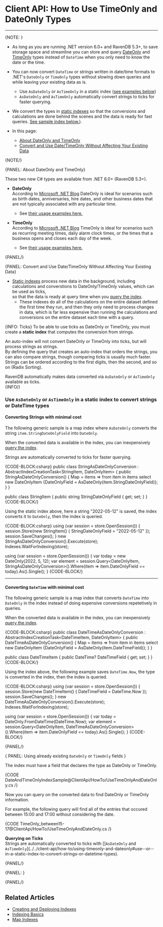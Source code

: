 # Client API: How to Use TimeOnly and DateOnly Types
---

{NOTE: }

* As long as you are running .NET version 6.0+ and RavenDB 5.3+, to save storage space and streamline you can store and query [DateOnly](https://devblogs.microsoft.com/dotnet/date-time-and-time-zone-enhancements-in-net-6/#the-dateonly-type) 
  and [TimeOnly](https://devblogs.microsoft.com/dotnet/date-time-and-time-zone-enhancements-in-net-6/#the-timeonly-type) types 
  instead of `DateTime` when you only need to know the date or the time.  

* You can now convert `DateTime` or strings written in date/time formats to .NET's 
  `DateOnly` or `TimeOnly` types without slowing down queries and while leaving your existing data as is.  
   * Use `AsDateOnly` or `AsTimeOnly` in a static index ([see examples below](../../client-api/how-to/using-timeonly-and-dateonly#use--or--in-a-static-index-to-convert-strings-or-datetime-types))
   * `AsDateOnly` and `AsTimeOnly` automatically convert strings to ticks for faster querying.  

* We convert the types in [static indexes](../../indexes/map-indexes) so that the conversions and calculations are done behind the scenes
  and the data is ready for fast queries. [See sample index below.](../../client-api/how-to/using-timeonly-and-dateonly#convert-and-use-date/timeonly-without-affecting-your-existing-data)).  

* In this page: 
   * [About DateOnly and TimeOnly](../../client-api/how-to/using-timeonly-and-dateonly#about-dateonly-and-timeonly) 
   * [Convert and Use Date/TimeOnly Without Affecting Your Existing Data](../../client-api/how-to/using-timeonly-and-dateonly#convert-and-use-date/timeonly-without-affecting-your-existing-data) 

{NOTE/}

{PANEL: About DateOnly and TimeOnly}

These two new C# types are available from .NET 6.0+ (RavenDB 5.3+).  

* **DateOnly**  
  According to [Microsoft .NET Blog](https://devblogs.microsoft.com/dotnet/date-time-and-time-zone-enhancements-in-net-6/#the-dateonly-type)
  DateOnly is ideal for scenarios such as birth dates, anniversaries, hire dates, 
  and other business dates that are not typically associated with any particular time. 
  * See [their usage examples here.](https://devblogs.microsoft.com/dotnet/date-time-and-time-zone-enhancements-in-net-6/#the-dateonly-type)

* **TimeOnly**  
  According to [Microsoft .NET Blog](https://devblogs.microsoft.com/dotnet/date-time-and-time-zone-enhancements-in-net-6/#the-timeonly-type)
  TimeOnly is ideal for scenarios such as recurring meeting times, daily alarm clock times, 
  or the times that a business opens and closes each day of the week.
  * See [their usage examples here.](https://devblogs.microsoft.com/dotnet/date-time-and-time-zone-enhancements-in-net-6/#the-timeonly-type)

{PANEL/}

{PANEL: Convert and Use Date/TimeOnly Without Affecting Your Existing Data}

* [Static indexes](../../indexes/indexing-basics) process new data in the background, 
  including calculations and converstions to DateOnly/TimeOnly values, which can be used as ticks,  
  so that the data is ready at query time when you [query the index](../../indexes/querying/basics#example-iv---querying-a-specified-index).  
    * These indexes do all of the calculations on the entire dataset defined the first time they run, and then they only need to 
        process changes in data, which is far less expensive than running the calculations and conversions on the entire dataset 
        each time with a query.

{INFO: Ticks}
To be able to use ticks as DateOnly or TimeOnly, you must create a **static index** that computes the conversion from strings.  

An auto-index will not convert DateOnly or TimeOnly into ticks, but will process strings as strings.  
By defining the query that creates an auto-index that orders the strings, you can also compare strings, 
though comparing ticks is usually much faster.  
Strings can be ordered according to the first digits, then the second, and so on (Radix Sorting).  

RavenDB automatically makes data converted via `AsDateOnly` or `AsTimeOnly` available as ticks.  
{INFO/}

### Use `AsDateOnly` or `AsTimeOnly` in a static index to convert strings or DateTime types  

#### Converting Strings with minimal cost

The following generic sample is a map index where `AsDateOnly` converts the string `item.StringDateOnlyField` into `DateOnly`.  

When the converted data is available in the index, you can inexpensively [query the index](../../indexes/querying/basics#example-iv---querying-a-specified-index).

Strings are automatically converted to ticks for faster querying.  

{CODE-BLOCK:csharp}
public class StringAsDateOnlyConversion : AbstractIndexCreationTask<StringItem, DateOnlyItem>
{
    public StringAsDateOnlyConversion()
    {
        Map = items => from item in items
            select new DateOnlyItem {DateOnlyField = AsDateOnly(item.StringDateOnlyField)};
    }
}

public class StringItem
{
    public string StringDateOnlyField { get; set; }
}
{CODE-BLOCK/}

Using the static index above, here a string "2022-05-12" is saved, the index converts it to `DateOnly`, then 
the index is queried.  

{CODE-BLOCK:csharp}
using (var session = store.OpenSession())
{
    session.Store(new StringItem()
    {
        StringDateOnlyField = "2022-05-12"
    });
    session.SaveChanges();
}
new StringAsDateOnlyConversion().Execute(store);
Indexes.WaitForIndexing(store);
        
using (var session = store.OpenSession())
{
    var today = new DateOnly(2022, 5, 12);
    var element = session.Query<DateOnlyItem, StringAsDateOnlyConversion>().Where(item => item.DateOnlyField == today).As<StringItem>().Single();
}
{CODE-BLOCK/}

---

#### Converting `DateTime` with minimal cost

The following generic sample is a map index that converts `DateTime` into `DateOnly` in the index instead of doing expensive 
conversions repetetively in queries.  

When the converted data is available in the index, you can inexpensively [query the index](../../indexes/querying/basics#example-iv---querying-a-specified-index).

{CODE-BLOCK:csharp}
public class DateTimeAsDateOnlyConversion : AbstractIndexCreationTask<DateTimeItem, DateOnlyItem>
{
    public DateTimeAsDateOnlyConversion()
    {
        Map = items => from item in items
            select new DateOnlyItem {DateOnlyField = AsDateOnly(item.DateTimeField)};
    }
}

public class DateTimeItem
{
    public DateTime? DateTimeField { get; set; }
}
{CODE-BLOCK/}

Using the index above, the following example saves `DateTime.Now`, the type is converted in the index, then 
the index is queried. 

{CODE-BLOCK:csharp}
using (var session = store.OpenSession())
{
    session.Store(new DateTimeItem()
    {
        DateTimeField = DateTime.Now
    });
    session.SaveChanges();
}
new DateTimeAsDateOnlyConversion().Execute(store);
Indexes.WaitForIndexing(store);
        
using (var session = store.OpenSession())
{
    var today = DateOnly.FromDateTime(DateTime.Now);
    var element = session.Query<DateOnlyItem, DateTimeAsDateOnlyConversion>().Where(item => item.DateOnlyField == today).As<DateTimeItem>().Single();
}
{CODE-BLOCK/}

{PANEL/}

{ PANEL: Using already existing `DateOnly` or `TimeOnly` fields }

The index must have a field that declares the type as DateOnly or TimeOnly. 

{CODE DateAndTimeOnlyIndexSample@ClientApi/HowTo/UseTimeOnlyAndDateOnly.cs /}

Now you can query on the converted data to find DateOnly or TimeOnly information.  

For example, the following query will find all of the entries that occured between 15:00 and 17:00 
without considering the date.

{CODE TimeOnly_between15-17@ClientApi/HowTo/UseTimeOnlyAndDateOnly.cs /}

**Querying on Ticks**  
Strings are automatically converted to ticks with []`AsDateOnly` and `AsTimeOnly`](../../client-api/how-to/using-timeonly-and-dateonly#use--or--in-a-static-index-to-convert-strings-or-datetime-types).  

{PANEL/}


{PANEL: }

{PANEL/}


## Related Articles 

- [Creating and Deploying Indexes](../../indexes/creating-and-deploying)  
- [Indexing Basics](../../indexes/indexing-basics)
- [Map Indexes](../../indexes/map-indexes)


